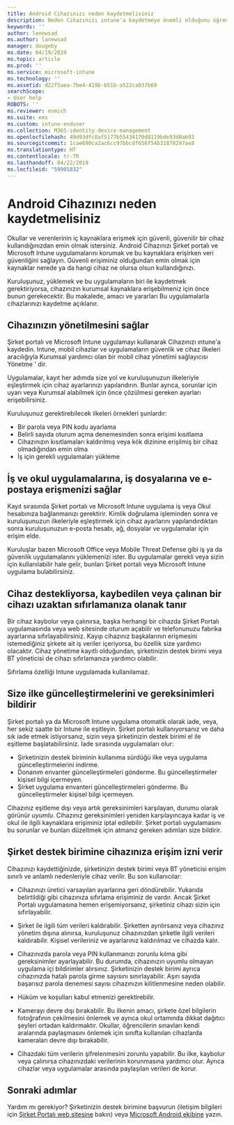 ```yaml
---
title: Android Cihazınızı neden kaydetmelisiniz
description: Neden Cihazınızı ıntune'a kaydetmeye önemli olduğunu öğrenin
keywords: ''
author: lenewsad
ms.author: lanewsad
manager: dougeby
ms.date: 04/19/2019
ms.topic: article
ms.prod: ''
ms.service: microsoft-intune
ms.technology: ''
ms.assetid: d22f5aea-7be4-419b-b51b-a522ca037b69
searchScope:
- User help
ROBOTS: ''
ms.reviewer: esmich
ms.suite: ems
ms.custom: intune-enduser
ms.collection: M365-identity-device-management
ms.openlocfilehash: 49d93dfc8af5177b55434170d8119bde93d8ab93
ms.sourcegitcommit: 1cae690ca2ac6cc97bbcdf656f54b31878297ae8
ms.translationtype: HT
ms.contentlocale: tr-TR
ms.lasthandoff: 04/22/2019
ms.locfileid: "59901832"
---
```

# <a name="why-enroll-your-android-device"></a>Android Cihazınızı neden kaydetmelisiniz  

Okullar ve verenlerinin iç kaynaklara erişmek için güvenli, güvenilir bir cihaz kullandığınızdan emin olmak istersiniz. Android Cihazınızı Şirket portalı ve Microsoft Intune uygulamalarını korumak ve bu kaynaklara erişirken veri güvenliğini sağlayın. Güvenli erişiminiz olduğundan emin olmak için kaynaklar nerede ya da hangi cihaz ne olursa olsun kullandığınızı. 

Kuruluşunuz, yüklemek ve bu uygulamaların biri ile kaydetmek gerektiriyorsa, cihazınızın kurumsal kaynaklara erişebilmeniz için önce bunun gerekecektir. Bu makalede, amacı ve yararları Bu uygulamalarla cihazlarınızı kaydetme açıklanır.  

## <a name="gets-your-device-managed"></a>Cihazınızın yönetilmesini sağlar  
 Şirket portalı ve Microsoft Intune uygulamayı kullanarak Cihazınızı ıntune'a kaydedin.  Intune, mobil cihazlar ve uygulamaların güvenlik ve cihaz ilkeleri aracılığıyla Kurumsal yardımcı olan bir mobil cihaz yönetimi sağlayıcısı Yönetme ' dir. 

Uygulamalar, kayıt her adımda size yol ve kuruluşunuzun ilkeleriyle eşleştirmek için cihaz ayarlarınızı yapılandırın. Bunlar ayrıca, sorunlar için uyarı veya Kurumsal alabilmek için önce çözülmesi gereken ayarları erişebilirsiniz.  

Kuruluşunuz gerektirebilecek ilkeleri örnekleri şunlardır:  
* Bir parola veya PIN kodu ayarlama
* Belirli sayıda oturum açma denemesinden sonra erişimi kısıtlama
* Cihazınızın kısıtlamaları kaldırılmış veya kök dizinine erişilmiş bir cihaz olmadığından emin olma
* İş için gerekli uygulamaları yükleme  

## <a name="gives-you-access-to-work-and-school-apps-work-files-and-email"></a>İş ve okul uygulamalarına, iş dosyalarına ve e-postaya erişmenizi sağlar  
Kayıt sırasında Şirket portalı ve Microsoft Intune uygulama iş veya Okul hesabınıza bağlanmanızı gerektirir.  Kimlik doğrulama işleminden sonra ve kuruluşunuzun ilkeleriyle eşleştirmek için cihaz ayarlarını yapılandırdıktan sonra kuruluşunuzun e-posta hesabı, ağ, dosyalar ve uygulamalar için erişim elde.  

Kuruluşlar bazen Microsoft Office veya Mobile Threat Defense gibi iş ya da güvenlik uygulamalarını yüklemenizi ister. Bu uygulamalar gerekli veya sizin için kullanılabilir hale gelir, bunları Şirket portalı veya Microsoft Intune uygulama bulabilirsiniz.

## <a name="lets-you-remotely-reset-a-lost-or-stolen-device-if-device-supports-it"></a>Cihaz destekliyorsa, kaybedilen veya çalınan bir cihazı uzaktan sıfırlamanıza olanak tanır
Bir cihaz kaybolur veya çalınırsa, başka herhangi bir cihazda Şirket Portalı uygulamasında veya web sitesinde oturum açabilir ve telefonunuzu fabrika ayarlarına sıfırlayabilirsiniz. Kayıp cihazınız başkalarının erişmesini istemediğiniz şirkete ait iş veriler içeriyorsa, bu özellik size yardımcı olacaktır. Cihaz yönetime kayıtlı olduğundan, şirketinizin destek birimi veya BT yöneticisi de cihazı sıfırlamanıza yardımcı olabilir.  

Sıfırlama özelliği Intune uygulamada kullanılamaz.  

## <a name="notifies-you-of-policy-updates-and-requirements"></a>Size ilke güncelleştirmelerini ve gereksinimleri bildirir
Şirket portalı ya da Microsoft Intune uygulama otomatik olarak iade, veya, her sekiz saatte bir Intune ile eşitleyin. Şirket portalı kullanıyorsanız ve daha sık iade etmek istiyorsanız, sizin veya şirketinizin destek birimi el ile eşitleme başlatabilirsiniz. İade sırasında uygulamaları olur:  

* Şirketinizin destek biriminin kullanıma sürdüğü ilke veya uygulama güncelleştirmelerini indirme.  
* Donanım envanter güncelleştirmeleri gönderme. Bu güncelleştirmeler kişisel bilgi içermeyen.  
* Şirket uygulama envanteri güncelleştirmeleri gönderme. Bu güncelleştirmeler kişisel bilgi içermeyen.  

Cihazınız eşitleme dışı veya artık gereksinimleri karşılayan, durumu olarak görünür *uyumlu*. Cihazınız gereksinimleri yeniden karşılayıncaya kadar iş ve okul ile ilgili kaynaklara erişiminiz iptal edilebilir. Şirket portalı uygulamasını bu sorunlar ve bunları düzeltmek için atmanız gereken adımları size bildirir.  


## <a name="permits-company-support-access-to-your-device"></a>Şirket destek birimine cihazınıza erişim izni verir
Cihazınızı kaydettiğinizde, şirketinizin destek birimi veya BT yöneticisi erişim sınırlı ve anlamlı nedenleriyle cihaz verilir. Bu son kullanıcılar:  

* Cihazınızı üretici varsayılan ayarlarına geri döndürebilir. Yukarıda belirtildiği gibi cihazınıza sıfırlama erişiminiz de vardır. Ancak Şirket Portalı uygulamasına hemen erişemiyorsanız, şirketiniz cihazı sizin için sıfırlayabilir.  

* Şirket ile ilgili tüm verileri kaldırabilir. Şirketten ayrılırsanız veya cihazınız yönetim dışına alınırsa, kuruluşunuz cihazınızdan şirketle ilgili verileri kaldırabilir. Kişisel verileriniz ve ayarlarınız kaldırılmaz ve cihazda kalır.  

* Cihazınızda parola veya PIN kullanmanızı zorunlu kılma gibi gereksinimler ayarlayabilir. Bu durumda, cihazınızın uyumlu olmayan uygulama içi bildirimler alırsınız. Şirketinizin destek birimi ayrıca cihazınızda hatalı parola girme sayısını sınırlayabilir. Aşırı sayıda başarısız parola denemesi sayısı cihazınızın kilitlenmesine neden olabilir.  

* Hüküm ve koşulları kabul etmenizi gerektirebilir.  

* Kamerayı devre dışı bırakabilir. Bu ilkenin amacı, şirkete özel bilgilerin fotoğrafının çekilmesini önlemek ve ayrıca okul ortamında dikkat dağıtıcı şeyleri ortadan kaldırmaktır. Okullar, öğrencilerin sınavları kendi aralarında paylaşmasını önlemek için sınıfta kullanılan cihazlarda kameraları devre dışı bırakabilir.  

* Cihazdaki tüm verilerin şifrelenmesini zorunlu yapabilir. Bu ilke, kaybolur veya çalınırsa cihazınızdaki verilerinin korunmasına yardımcı olur. Ayrıca cihazlar veya uygulamalar arasında paylaşılan verileri de korur. 

## <a name="next-steps"></a>Sonraki adımlar  

Yardım mı gerekiyor? Şirketinizin destek birimine başvurun (iletişim bilgileri için [Şirket Portalı web sitesine](https://go.microsoft.com/fwlink/?linkid=2010980) bakın) veya <a href="mailto:wintunedroidfbk@microsoft.com?subject=I'm having trouble installing the Company Portal app on my Android device&body=Describe the issue you're experiencing here.">Microsoft Android ekibine</a> yazın.
